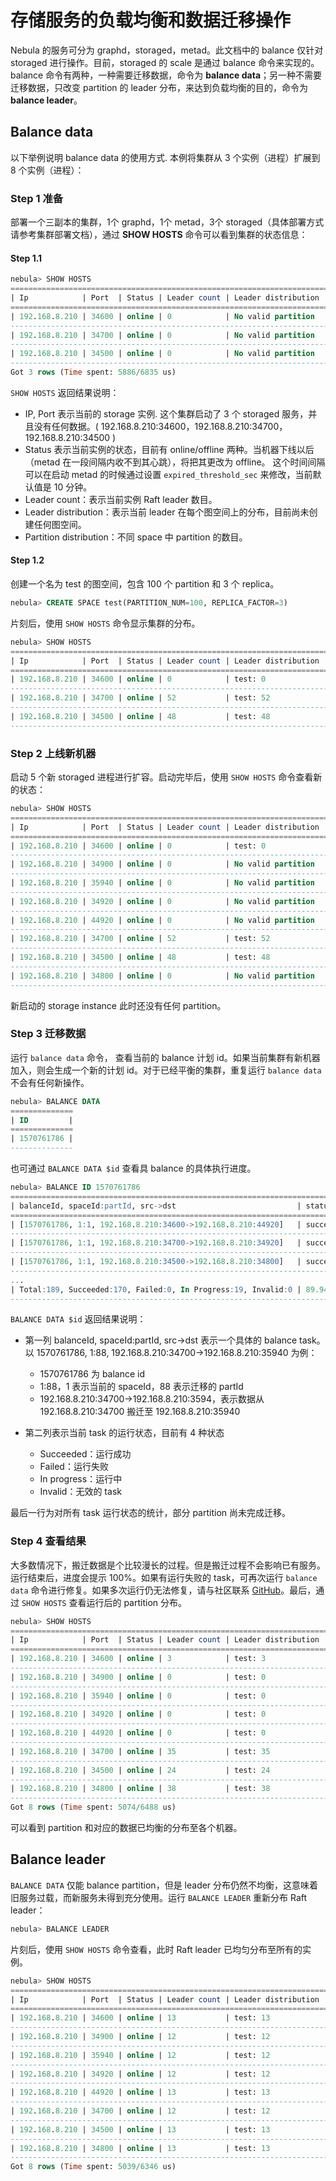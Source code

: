 # 存储服务的负载均衡和数据迁移操作

Nebula 的服务可分为 graphd，storaged，metad。此文档中的 balance 仅针对 storaged 进行操作。目前，storaged 的 scale 是通过 balance 命令来实现的。balance 命令有两种，一种需要迁移数据，命令为 **balance data**；另一种不需要迁移数据，只改变 partition 的 leader 分布，来达到负载均衡的目的，命令为 **balance leader**。

## Balance data

以下举例说明 balance data 的使用方式. 本例将集群从 3 个实例（进程）扩展到 8 个实例（进程）：

### Step 1 准备

部署一个三副本的集群，1个 graphd，1个 metad，3个 storaged（具体部署方式请参考集群部署文档），通过 **SHOW HOSTS** 命令可以看到集群的状态信息：

#### Step 1.1

```SQL
nebula> SHOW HOSTS
================================================================================================
| Ip            | Port  | Status | Leader count | Leader distribution | Partition distribution |
================================================================================================
| 192.168.8.210 | 34600 | online | 0            | No valid partition  | No valid partition     |
------------------------------------------------------------------------------------------------
| 192.168.8.210 | 34700 | online | 0            | No valid partition  | No valid partition     |
------------------------------------------------------------------------------------------------
| 192.168.8.210 | 34500 | online | 0            | No valid partition  | No valid partition     |
------------------------------------------------------------------------------------------------
Got 3 rows (Time spent: 5886/6835 us)
```

`SHOW HOSTS` 返回结果说明：

- IP, Port 表示当前的 storage 实例. 这个集群启动了 3 个 storaged 服务，并且没有任何数据。( 192.168.8.210:34600，192.168.8.210:34700，192.168.8.210:34500 )
- Status 表示当前实例的状态，目前有 online/offline 两种。当机器下线以后（metad 在一段间隔内收不到其心跳），将把其更改为 offline。 这个时间间隔可以在启动 metad 的时候通过设置 `expired_threshold_sec` 来修改，当前默认值是 10 分钟。
- Leader count：表示当前实例 Raft leader 数目。
- Leader distribution：表示当前 leader 在每个图空间上的分布，目前尚未创建任何图空间。
- Partition distribution：不同 space 中 partition 的数目。
  
#### Step 1.2

创建一个名为 test 的图空间，包含 100 个 partition 和 3 个 replica。

```SQL
nebula> CREATE SPACE test(PARTITION_NUM=100, REPLICA_FACTOR=3)
```

片刻后，使用 `SHOW HOSTS` 命令显示集群的分布。

```SQL
nebula> SHOW HOSTS
================================================================================================
| Ip            | Port  | Status | Leader count | Leader distribution | Partition distribution |
================================================================================================
| 192.168.8.210 | 34600 | online | 0            | test: 0             | test: 100              |
------------------------------------------------------------------------------------------------
| 192.168.8.210 | 34700 | online | 52           | test: 52            | test: 100              |
------------------------------------------------------------------------------------------------
| 192.168.8.210 | 34500 | online | 48           | test: 48            | test: 100              |
------------------------------------------------------------------------------------------------
```

### Step 2 上线新机器

启动 5 个新 storaged 进程进行扩容。启动完毕后，使用 `SHOW HOSTS` 命令查看新的状态：

```SQL
nebula> SHOW HOSTS
================================================================================================
| Ip            | Port  | Status | Leader count | Leader distribution | Partition distribution |
================================================================================================
| 192.168.8.210 | 34600 | online | 0            | test: 0             | test: 100              |
------------------------------------------------------------------------------------------------
| 192.168.8.210 | 34900 | online | 0            | No valid partition  | No valid partition     |
------------------------------------------------------------------------------------------------
| 192.168.8.210 | 35940 | online | 0            | No valid partition  | No valid partition     |
------------------------------------------------------------------------------------------------
| 192.168.8.210 | 34920 | online | 0            | No valid partition  | No valid partition     |
------------------------------------------------------------------------------------------------
| 192.168.8.210 | 44920 | online | 0            | No valid partition  | No valid partition     |
------------------------------------------------------------------------------------------------
| 192.168.8.210 | 34700 | online | 52           | test: 52            | test: 100              |
------------------------------------------------------------------------------------------------
| 192.168.8.210 | 34500 | online | 48           | test: 48            | test: 100              |
------------------------------------------------------------------------------------------------
| 192.168.8.210 | 34800 | online | 0            | No valid partition  | No valid partition     |
------------------------------------------------------------------------------------------------
```

新启动的 storage instance 此时还没有任何 partition。

### Step 3 迁移数据

运行 `balance data` 命令， 查看当前的 balance 计划 id。如果当前集群有新机器加入，则会生成一个新的计划 id。对于已经平衡的集群，重复运行 `balance data` 不会有任何新操作。

```SQL
nebula> BALANCE DATA
==============
| ID         |
==============
| 1570761786 |
--------------
```

也可通过 `BALANCE DATA $id` 查看具 balance 的具体执行进度。

```SQL
nebula> BALANCE ID 1570761786
===============================================================================
| balanceId, spaceId:partId, src->dst                           | status      |
===============================================================================
| [1570761786, 1:1, 192.168.8.210:34600->192.168.8.210:44920]   | succeeded   |
-------------------------------------------------------------------------------
| [1570761786, 1:1, 192.168.8.210:34700->192.168.8.210:34920]   | succeeded   |
-------------------------------------------------------------------------------
| [1570761786, 1:1, 192.168.8.210:34500->192.168.8.210:34800]   | succeeded   |
-------------------------------------------------------------------------------
...
| Total:189, Succeeded:170, Failed:0, In Progress:19, Invalid:0 | 89.947090%  |
-------------------------------------------------------------------------------
```

`BALANCE DATA $id` 返回结果说明：

- 第一列 balanceId, spaceId:partId, src->dst 表示一个具体的 balance task。
以 1570761786, 1:88, 192.168.8.210:34700->192.168.8.210:35940 为例：

  - 1570761786 为 balance id
  - 1:88，1 表示当前的 spaceId，88 表示迁移的 partId
  - 192.168.8.210:34700->192.168.8.210:3594，表示数据从192.168.8.210:34700 搬迁至 192.168.8.210:35940
  
- 第二列表示当前 task 的运行状态，目前有 4 种状态
  - Succeeded：运行成功
  - Failed：运行失败
  - In progress：运行中
  - Invalid：无效的 task

最后一行为对所有 task 运行状态的统计，部分 partition 尚未完成迁移。

### Step 4 查看结果

大多数情况下，搬迁数据是个比较漫长的过程。但是搬迁过程不会影响已有服务。运行结束后，进度会提示 100%。如果有运行失败的 task，可再次运行 `balance data` 命令进行修复。如果多次运行仍无法修复，请与社区联系 [GitHub](https://github.com/vesoft-inc/nebula/issues)。最后，通过 `SHOW HOSTS` 查看运行后的 partition 分布。

```SQL
nebula> SHOW HOSTS
================================================================================================
| Ip            | Port  | Status | Leader count | Leader distribution | Partition distribution |
================================================================================================
| 192.168.8.210 | 34600 | online | 3            | test: 3             | test: 37               |
------------------------------------------------------------------------------------------------
| 192.168.8.210 | 34900 | online | 0            | test: 0             | test: 38               |
------------------------------------------------------------------------------------------------
| 192.168.8.210 | 35940 | online | 0            | test: 0             | test: 37               |
------------------------------------------------------------------------------------------------
| 192.168.8.210 | 34920 | online | 0            | test: 0             | test: 38               |
------------------------------------------------------------------------------------------------
| 192.168.8.210 | 44920 | online | 0            | test: 0             | test: 38               |
------------------------------------------------------------------------------------------------
| 192.168.8.210 | 34700 | online | 35           | test: 35            | test: 37               |
------------------------------------------------------------------------------------------------
| 192.168.8.210 | 34500 | online | 24           | test: 24            | test: 37               |
------------------------------------------------------------------------------------------------
| 192.168.8.210 | 34800 | online | 38           | test: 38            | test: 38               |
------------------------------------------------------------------------------------------------
Got 8 rows (Time spent: 5074/6488 us)
```

可以看到 partition 和对应的数据已均衡的分布至各个机器。

## Balance leader

`BALANCE DATA` 仅能 balance partition，但是 leader 分布仍然不均衡，这意味着旧服务过载，而新服务未得到充分使用。运行 `BALANCE LEADER` 重新分布 Raft leader：

```SQL
nebula> BALANCE LEADER
```

片刻后，使用 `SHOW HOSTS` 命令查看，此时 Raft leader 已均匀分布至所有的实例。

```SQL
nebula> SHOW HOSTS
================================================================================================
| Ip            | Port  | Status | Leader count | Leader distribution | Partition distribution |
================================================================================================
| 192.168.8.210 | 34600 | online | 13           | test: 13            | test: 37               |
------------------------------------------------------------------------------------------------
| 192.168.8.210 | 34900 | online | 12           | test: 12            | test: 38               |
------------------------------------------------------------------------------------------------
| 192.168.8.210 | 35940 | online | 12           | test: 12            | test: 37               |
------------------------------------------------------------------------------------------------
| 192.168.8.210 | 34920 | online | 12           | test: 12            | test: 38               |
------------------------------------------------------------------------------------------------
| 192.168.8.210 | 44920 | online | 13           | test: 13            | test: 38               |
------------------------------------------------------------------------------------------------
| 192.168.8.210 | 34700 | online | 12           | test: 12            | test: 37               |
------------------------------------------------------------------------------------------------
| 192.168.8.210 | 34500 | online | 13           | test: 13            | test: 37               |
------------------------------------------------------------------------------------------------
| 192.168.8.210 | 34800 | online | 13           | test: 13            | test: 38               |
------------------------------------------------------------------------------------------------
Got 8 rows (Time spent: 5039/6346 us)

```
